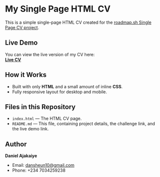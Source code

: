 # My Single Page HTML CV

This is a simple single-page HTML CV created for the [roadmap.sh Single Page CV project](https://roadmap.sh/projects/single-page-cv).

## Live Demo
You can view the live version of my CV here:  
[**Live CV**](https://yourusername.github.io/single-page-cv/)

## How it Works
- Built with only **HTML** and a small amount of inline **CSS**.
- Fully responsive layout for desktop and mobile.

## Files in this Repository
- `index.html` — The HTML CV page.
- `README.md` — This file, containing project details, the challenge link, and the live demo link.

## Author
**Daniel Ajakaiye**  
- Email: dansheun10@gmail.com
- Phone: +234 7034259238
